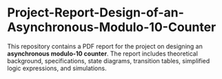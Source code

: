 # Project-Report-Design-of-an-Asynchronous-Modulo-10-Counter
This repository contains a PDF report for the project on designing an **asynchronous modulo-10 counter**.   The report includes theoretical background, specifications, state diagrams, transition tables, simplified logic expressions, and simulations.
